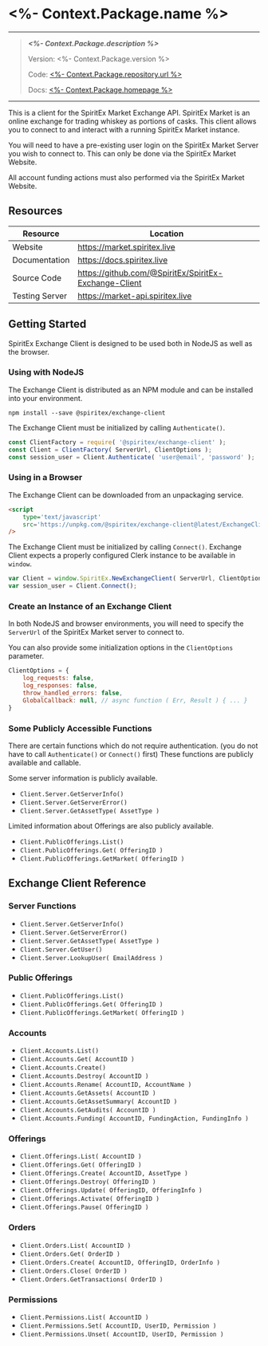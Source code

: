 # <%- Context.Package.name %>

------------------------------------------
> ***<%- Context.Package.description %>***
>
> Version: <%- Context.Package.version %>
>
> Code: [<%- Context.Package.repository.url %>](<%- Context.Package.repository.url %>)
>
> Docs: [<%- Context.Package.homepage %>](<%- Context.Package.homepage %>)
------------------------------------------

This is a client for the SpiritEx Market Exchange API.
SpiritEx Market is an online exchange for trading whiskey as portions of casks.
This client allows you to connect to and interact with a running SpiritEx Market instance.

You will need to have a pre-existing user login on the SpiritEx Market Server
 you wish to connect to.
This can only be done via the SpiritEx Market Website.

All account funding actions must also performed via the SpiritEx Market Website.


## Resources

| **Resource**  	| **Location**                                          	|
|---------------	|-------------------------------------------------------	|
| Website       	| https://market.spiritex.live                          	|
| Documentation 	| https://docs.spiritex.live                            	|
| Source Code   	| https://github.com/@SpiritEx/SpiritEx-Exchange-Client 	|
| Testing Server   	| https://market-api.spiritex.live                      	|


## Getting Started

SpiritEx Exchange Client is designed to be used both in NodeJS as well as the browser.


### Using with NodeJS

The Exchange Client is distributed as an NPM module and can be installed into your environment.

```shell
npm install --save @spiritex/exchange-client
```

The Exchange Client must be initialized by calling `Authenticate()`.

```js
const ClientFactory = require( '@spiritex/exchange-client' );
const Client = ClientFactory( ServerUrl, ClientOptions );
const session_user = Client.Authenticate( 'user@email', 'password' );
```


### Using in a Browser

The Exchange Client can be downloaded from an unpackaging service.

```html
<script
	type='text/javascript'
	src='https://unpkg.com/@spiritex/exchange-client@latest/ExchangeClient.js'
/>
```

The Exchange Client must be initialized by calling `Connect()`.
Exchange Client expects a properly configured Clerk instance to be available in `window`.

```js
var Client = window.SpiritEx.NewExchangeClient( ServerUrl, ClientOptions );
var session_user = Client.Connect();
```


### Create an Instance of an Exchange Client

In both NodeJS and browser environments, you will need to specify the `ServerUrl` 
 of the SpiritEx Market server to connect to.

You can also provide some initialization options in the `ClientOptions` parameter.

```js
ClientOptions = {
	log_requests: false,
	log_responses: false,
	throw_handled_errors: false,
	GlobalCallback: null, // async function ( Err, Result ) { ... }
}
```


### Some Publicly Accessible Functions

There are certain functions which do not require authentication.
(you do not have to call `Authenticate()` or `Connect()` first)
These functions are publicly available and callable.

Some server information is publicly available.

- `Client.Server.GetServerInfo()`
- `Client.Server.GetServerError()`
- `Client.Server.GetAssetType( AssetType )`

Limited information about Offerings are also publicly available.

- `Client.PublicOfferings.List()`
- `Client.PublicOfferings.Get( OfferingID )`
- `Client.PublicOfferings.GetMarket( OfferingID )`


## Exchange Client Reference


### Server Functions

- `Client.Server.GetServerInfo()`
- `Client.Server.GetServerError()`
- `Client.Server.GetAssetType( AssetType )`
- `Client.Server.GetUser()`
- `Client.Server.LookupUser( EmailAddress )`


### Public Offerings

- `Client.PublicOfferings.List()`
- `Client.PublicOfferings.Get( OfferingID )`
- `Client.PublicOfferings.GetMarket( OfferingID )`


### Accounts

- `Client.Accounts.List()`
- `Client.Accounts.Get( AccountID )`
- `Client.Accounts.Create()`
- `Client.Accounts.Destroy( AccountID )`
- `Client.Accounts.Rename( AccountID, AccountName )`
- `Client.Accounts.GetAssets( AccountID )`
- `Client.Accounts.GetAssetSummary( AccountID )`
- `Client.Accounts.GetAudits( AccountID )`
- `Client.Accounts.Funding( AccountID, FundingAction, FundingInfo )`


### Offerings

- `Client.Offerings.List( AccountID )`
- `Client.Offerings.Get( OfferingID )`
- `Client.Offerings.Create( AccountID, AssetType )`
- `Client.Offerings.Destroy( OfferingID )`
- `Client.Offerings.Update( OfferingID, OfferingInfo )`
- `Client.Offerings.Activate( OfferingID )`
- `Client.Offerings.Pause( OfferingID )`


### Orders

- `Client.Orders.List( AccountID )`
- `Client.Orders.Get( OrderID )`
- `Client.Orders.Create( AccountID, OfferingID, OrderInfo )`
- `Client.Orders.Close( OrderID )`
- `Client.Orders.GetTransactions( OrderID )`


### Permissions

- `Client.Permissions.List( AccountID )`
- `Client.Permissions.Set( AccountID, UserID, Permission )`
- `Client.Permissions.Unset( AccountID, UserID, Permission )`


